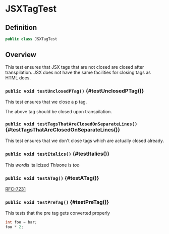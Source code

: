 # JSXTagTest

## Definition

```java
public class JSXTagTest
```

## Overview

This test ensures that JSX tags that are not closed are closed after
transpilation. JSX does not have the same facilities for closing tags
as HTML does.

### `public void testUnclosedPTag()` {#testUnclosedPTag()}

This test ensures that we close a p tag.
<p/>
The above tag should be closed upon transpilation.

### `public void testTagsThatAreClosedOnSeparateLines()` {#testTagsThatAreClosedOnSeparateLines()}

<p>
This test ensures that we don't close tags which are actually
closed already.
</p>

### `public void testItalics()` {#testItalics()}

This <i>word</i>is italicized
<i>This</i>one is <i>too</i>

### `public void testATag()` {#testATag()}

[RFC-7231](https://tools.ietf.org/html/rfc7231#section-4.3)

### `public void testPreTag()` {#testPreTag()}

This tests that the pre tag gets converted properly

```java
int foo = bar;
foo * 2;
```

